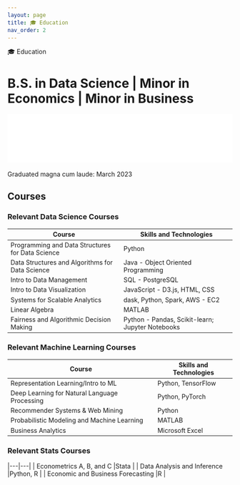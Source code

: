 ```yaml
---
layout: page
title: 🎓 Education 
nav_order: 2
---
```

🎓 Education
# B.S. in Data Science | Minor in Economics | Minor in Business

![ucsd](./assets/hdsi-white.png)

Graduated magna cum laude: March 2023

## Courses

### Relevant Data Science Courses

|Course|Skills and Technologies|
|---|---|
| Programming and Data Structures for Data Science |Python |
| Data Structures and Algorithms for Data Science |Java - Object Oriented Programming |
| Intro to Data Management |SQL - PostgreSQL |
| Intro to Data Visualization |JavaScript - D3.js, HTML, CSS |
| Systems for Scalable Analytics |dask, Python, Spark, AWS - EC2 |
| Linear Algebra |MATLAB |
| Fairness and Algorithmic Decision Making |Python - Pandas, Scikit-learn; Jupyter Notebooks |


### Relevant Machine Learning Courses

|Course|Skills and Technologies|
|---|---|
| Representation Learning/Intro to ML |Python, TensorFlow |
| Deep Learning for Natural Language Processing |Python, PyTorch |
| Recommender Systems & Web Mining |Python |
| Probabilistic Modeling and Machine Learning |MATLAB |
| Business Analytics |Microsoft Excel |

### Relevant Stats Courses
|---|---|
| Econometrics A, B, and C |Stata |
| Data Analysis and Inference |Python, R |
| Economic and Business Forecasting |R |

